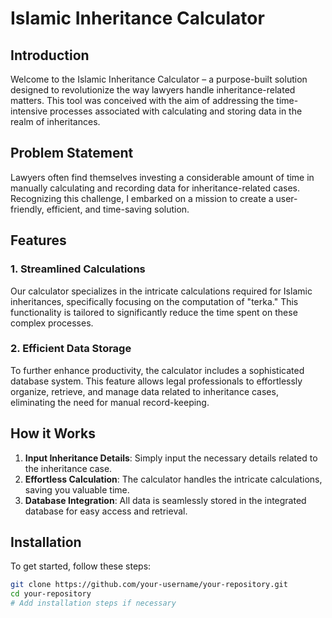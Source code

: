 # Islamic Inheritance Calculator

## Introduction

Welcome to the Islamic Inheritance Calculator – a purpose-built solution designed to revolutionize the way lawyers handle inheritance-related matters. This tool was conceived with the aim of addressing the time-intensive processes associated with calculating and storing data in the realm of inheritances.


## Problem Statement

Lawyers often find themselves investing a considerable amount of time in manually calculating and recording data for inheritance-related cases. Recognizing this challenge, I embarked on a mission to create a user-friendly, efficient, and time-saving solution.

## Features

### 1. Streamlined Calculations

Our calculator specializes in the intricate calculations required for Islamic inheritances, specifically focusing on the computation of "terka." This functionality is tailored to significantly reduce the time spent on these complex processes.

### 2. Efficient Data Storage

To further enhance productivity, the calculator includes a sophisticated database system. This feature allows legal professionals to effortlessly organize, retrieve, and manage data related to inheritance cases, eliminating the need for manual record-keeping.

## How it Works

1. **Input Inheritance Details**: Simply input the necessary details related to the inheritance case.
2. **Effortless Calculation**: The calculator handles the intricate calculations, saving you valuable time.
3. **Database Integration**: All data is seamlessly stored in the integrated database for easy access and retrieval.

## Installation

To get started, follow these steps:

```bash
git clone https://github.com/your-username/your-repository.git
cd your-repository
# Add installation steps if necessary
